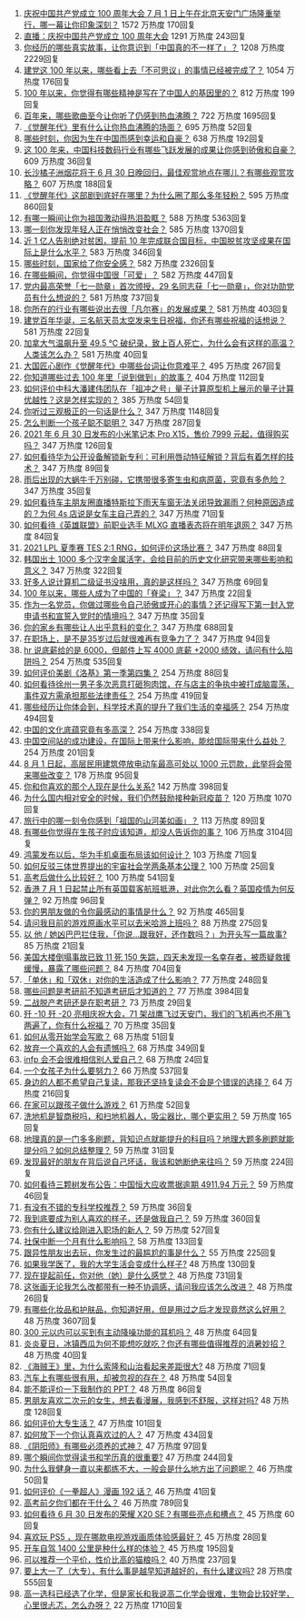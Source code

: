 1. [庆祝中国共产党成立 100 周年大会 7 月 1 日上午在北京天安门广场隆重举行，哪一幕让你印象深刻？](https://www.zhihu.com/question/469219832) 1572 万热度 170回复
1. [直播：庆祝中国共产党成立 100 周年大会](https://www.zhihu.com/theater/12529) 1291 万热度 243回复
1. [你经历的哪些真实故事，让你意识到「中国真的不一样了」？](https://www.zhihu.com/question/429896850) 1208 万热度 2229回复
1. [建党这 100 年以来，哪些看上去「不可思议」的事情已经被完成了？](https://www.zhihu.com/question/468798487) 1054 万热度 176回复
1. [100 年以来，你觉得有哪些精神是写在了中国人的基因里的？](https://www.zhihu.com/question/468804235) 812 万热度 199回复
1. [百年来，哪些歌曲至今让你听了仍感到热血沸腾？](https://www.zhihu.com/question/455864364) 722 万热度 1695回复
1. [《觉醒年代》里有什么让你热血沸腾的场面？](https://www.zhihu.com/question/463613258) 695 万热度 52回复
1. [哪些时刻，你因为生在中国而感到幸运和自豪？](https://www.zhihu.com/question/460117828) 638 万热度 192回复
1. [这 100 年来，中国科技数码行业有哪些飞跃发展的成果让你感到骄傲和自豪？](https://www.zhihu.com/question/468832684) 609 万热度 36回复
1. [长沙橘子洲烟花将于 6 月 30 日晚回归，最佳观赏地点在哪儿？有哪些观赏攻略？](https://www.zhihu.com/question/468494209) 607 万热度 188回复
1. [《觉醒年代》这部剧到底好在哪里？为什么圈了那么多年轻粉？](https://www.zhihu.com/question/459410613) 595 万热度 860回复
1. [有哪一瞬间让你为祖国激动得热泪盈眶？](https://www.zhihu.com/question/276636947) 588 万热度 5363回复
1. [哪一刻你发现年轻人正在悄悄改变社会？](https://www.zhihu.com/question/447184915) 585 万热度 1370回复
1. [近 1 亿人告别绝对贫困，提前 10 年完成联合国目标，中国脱贫攻坚成果在国际上是什么水平？](https://www.zhihu.com/question/446264543) 583 万热度 346回复
1. [哪些时刻，国家给了你安全感？](https://www.zhihu.com/question/446990478) 582 万热度 2326回复
1. [在哪些瞬间，你觉得中国很「可爱」？](https://www.zhihu.com/question/455857255) 582 万热度 447回复
1. [党内最高荣誉「七一勋章」首次颁授，29 名同志获「七一勋章」，你对功勋党员有什么想说的？](https://www.zhihu.com/question/468683456) 581 万热度 737回复
1. [你所在的行业有哪些说出去很「凡尔赛」的发展成果？](https://www.zhihu.com/question/447184680) 581 万热度 403回复
1. [建党百年华诞，三名航天员太空发来生日祝福，你还有哪些祝福的话想说？](https://www.zhihu.com/question/469119958) 581 万热度 22回复
1. [加拿大气温飙升至 49.5 ℃ 破纪录，致上百人死亡，为什么会有这样的高温？人类该怎么办？](https://www.zhihu.com/question/468776258) 581 万热度 40回复
1. [大国匠心剧作《觉醒年代》中哪些台词让你意难平？](https://www.zhihu.com/question/461299889) 495 万热度 267回复
1. [你知道哪些过去 100 年里「说到做到」的故事？](https://www.zhihu.com/question/464242642) 404 万热度 112回复
1. [如何评价中科大潘建伟团队在「祖冲之号」量子计算原型机上展示的量子计算优越性？这是怎样实现的？](https://www.zhihu.com/question/468741820) 385 万热度 54回复
1. [你听过三观极正的一句话是什么？](https://www.zhihu.com/question/316797926) 347 万热度 1148回复
1. [怎么判断一个孩子聪不聪明？](https://www.zhihu.com/question/460441961) 347 万热度 287回复
1. [2021 年 6 月 30 日发布的小米笔记本 Pro X15，售价 7999 元起，值得购买吗？](https://www.zhihu.com/question/469004337) 347 万热度 126回复
1. [如何看待华为公开设备解锁新专利：可利用唇动特征解锁？背后有着怎样的技术？](https://www.zhihu.com/question/468759652) 347 万热度 89回复
1. [雨后出现的大蜗牛千万别碰，它携带很多寄生虫和病原菌，究竟有多危险？](https://www.zhihu.com/question/468733508) 347 万热度 35回复
1. [如何看待车主朋友圈直播特斯拉下雨天车窗无法关闭导致漏雨？何种原因造成的？为何 4s 店说是女车主自己弄的？](https://www.zhihu.com/question/468832311) 347 万热度 71回复
1. [如何看待《英雄联盟》前职业选手 MLXG 直播表态将在明年退网？](https://www.zhihu.com/question/466700437) 347 万热度 84回复
1. [2021 LPL 夏季赛 TES 2:1 RNG，如何评价这场比赛？](https://www.zhihu.com/question/469157245) 347 万热度 88回复
1. [韩国出土 1000 多个汉字金属活字，会给目前的历史文化研究带来哪些影响和意义？](https://www.zhihu.com/question/468965792) 347 万热度 322回复
1. [好多人说计算机二级证书没啥用，真的是这样吗？](https://www.zhihu.com/question/432050455) 347 万热度 69回复
1. [100 年以来，哪些人成为了中国的「脊梁」？](https://www.zhihu.com/question/469067940) 347 万热度 22回复
1. [作为一名党员，你做过哪些令自己骄傲或开心的事情？还记得写下第一封入党申请书和宣誓入党时的情境吗？](https://www.zhihu.com/question/454178081) 347 万热度 35回复
1. [你的家乡有哪些让人出乎意料的变化？](https://www.zhihu.com/question/447184809) 347 万热度 688回复
1. [在职场上，是不是35岁过后就很难再有竞争力了？](https://www.zhihu.com/question/468346955) 347 万热度 94回复
1. [hr 说底薪给的是 6000，但邮件上写 4000 底薪 +2000 绩效，请问有什么陷阱吗？](https://www.zhihu.com/question/279752230) 254 万热度 535回复
1. [如何评价美剧《洛基》第一季第四集？](https://www.zhihu.com/question/468004011) 254 万热度 88回复
1. [如何看待徐州一男子多次恶意打砸狗肉馆，在与店主的争执中被打成脑震荡，事件双方需承担那些法律责任？](https://www.zhihu.com/question/467649024) 254 万热度 419回复
1. [哪些经历让你体会到，科学技术真的提升了我们生活的幸福感？](https://www.zhihu.com/question/459895565) 254 万热度 494回复
1. [中国的文化底蕴究竟有多高深？](https://www.zhihu.com/question/277040928) 254 万热度 338回复
1. [中国空间站的成功建设，在国际上带来什么影响，能给国际带来什么益处？](https://www.zhihu.com/question/465703732) 254 万热度 201回复
1. [8 月 1 日起，高层民用建筑停放电动车最高可处以 1000 元罚款，此举将会带来哪些改变？](https://www.zhihu.com/question/469014496) 178 万热度 95回复
1. [你和你喜欢的那个人现在是什么关系?](https://www.zhihu.com/question/467896413) 142 万热度 398回复
1. [为什么国内相对安全的时候，我们仍然鼓励接种新冠疫苗？](https://www.zhihu.com/question/460128927) 120 万热度 1070回复
1. [旅行中的哪一刻令你感到「祖国的山河美如画」？](https://www.zhihu.com/question/468764145) 113 万热度 89回复
1. [有哪些你觉得在生孩子时应该知道，却没人告诉你的事？](https://www.zhihu.com/question/296368004) 106 万热度 3104回复
1. [鸿蒙发布以后，华为手机桌面布局该如何设计？](https://www.zhihu.com/question/462891140) 103 万热度 71回复
1. [如何反驳三体世界提出的宇宙社会学两条基本公理？](https://www.zhihu.com/question/468377300) 100 万热度 25回复
1. [高考后做什么比较好？](https://www.zhihu.com/question/461598440) 100 万热度 541回复
1. [香港 7 月 1 日起禁止所有英国载客航班抵港，对此你怎么看？英国疫情为何反弹？](https://www.zhihu.com/question/468775842) 92 万热度 96回复
1. [你的男朋友做的令你最感动的事情是什么？](https://www.zhihu.com/question/22586649) 92 万热度 465回复
1. [请问我目前的游戏原画水平可以去米哈游上班吗？](https://www.zhihu.com/question/441867303) 88 万热度 275回复
1. [以 他 / 她凶巴巴拦住我，「你说…跟我好，还作数吗？」为开头写一篇故事?](https://www.zhihu.com/question/468253321) 85 万热度 21回复
1. [美国大楼倒塌事故已致 11 死 150 失踪，四天未发现一名幸存者，被质疑救援缓慢，暴露了哪些问题？](https://www.zhihu.com/question/468831412) 84 万热度 704回复
1. [「单休」和「双休」对你的生活造成了什么影响？](https://www.zhihu.com/question/464274735) 77 万热度 248回复
1. [哪些问题是考研前不知道考研后才知道的？](https://www.zhihu.com/question/269429538) 77 万热度 3984回复
1. [二战脱产考研还是在职考研？](https://www.zhihu.com/question/459314874) 73 万热度 29回复
1. [歼 -10 歼 -20 亮相庆祝大会，71 架战鹰飞过天安门，我们的飞机再也不用飞两遍了，你有什么祝福？](https://www.zhihu.com/question/469230952) 70 万热度 35回复
1. [如何从零开始学会写歌？](https://www.zhihu.com/question/20437561) 68 万热度 51回复
1. [放弃一个喜欢的人会有遗憾吗？](https://www.zhihu.com/question/467518860) 68 万热度 349回复
1. [infp 会不会很难相信别人爱自己？](https://www.zhihu.com/question/468342285) 68 万热度 24回复
1. [一个女孩子为什么要努力？](https://www.zhihu.com/question/38936016) 66 万热度 537回复
1. [身边的人都不希望自己复读，那我还坚持复读会不会是个错误的选择？](https://www.zhihu.com/question/467184183) 64 万热度 216回复
1. [在家可以跟孩子做什么游戏？](https://www.zhihu.com/question/391201046) 61 万热度 52回复
1. [洗地机是智商税吗，和扫地机器人，吸尘器比，哪个更实用？](https://www.zhihu.com/question/418512921) 59 万热度 165回复
1. [地理真的是一门多多刷题，背知识点就能提升的科目吗？地理大题多刷题就能提分吗？如何总结整理？](https://www.zhihu.com/question/458351725) 59 万热度 31回复
1. [发现最好的朋友在背后说自己坏话，我该和她断绝来往吗？](https://www.zhihu.com/question/463316530) 59 万热度 224回复
1. [如何看待三颗树发布公告：中国恒大应收票据逾期 4911.94 万元？](https://www.zhihu.com/question/468886248) 59 万热度 46回复
1. [有没有不错的专科学校推荐？](https://www.zhihu.com/question/286133002) 59 万热度 36回复
1. [我到底要成为别人喜欢的样子，还是做我自己？](https://www.zhihu.com/question/460688669) 59 万热度 360回复
1. [你有什么建议给刚进入职场的新人？](https://www.zhihu.com/question/286235997) 59 万热度 527回复
1. [社保中断一个月有什么影响吗？](https://www.zhihu.com/question/304891093) 58 万热度 133回复
1. [跟异性朋友出去玩，你发生过的最尴尬的事是什么？](https://www.zhihu.com/question/281832872) 55 万热度 225回复
1. [如果我学医了，我的大学生活会变成什么样子?](https://www.zhihu.com/question/467153007) 48 万热度 130回复
1. [现在提起前任，你对他（她）是什么感觉？](https://www.zhihu.com/question/457793688) 48 万热度 731回复
1. [这张画无论我怎么改都带有一种不协调感，请问我应该怎么改进？](https://www.zhihu.com/question/465722064) 48 万热度 26回复
1. [有哪些化妆品和护肤品，你知道好用，但是用过之后才发现竟然这么好用？](https://www.zhihu.com/question/296721599) 48 万热度 3607回复
1. [300 元以内可以买到有主动降噪功能的耳机吗？](https://www.zhihu.com/question/459589615) 48 万热度 64回复
1. [炎炎夏日，冰镇西瓜为何不能想吃就吃？你还有哪些值得推荐的消暑妙招？](https://www.zhihu.com/question/468429624) 48 万热度 40回复
1. [《海贼王》里，为什么索隆和山治看起来差距很大?](https://www.zhihu.com/question/463900094) 48 万热度 71回复
1. [汽车上有哪些很有用，却被忽视的存在？](https://www.zhihu.com/question/428421530) 48 万热度 54回复
1. [能不能评价一下我制作的 PPT？](https://www.zhihu.com/question/460696678) 48 万热度 86回复
1. [男朋友喜欢二次元的女生，想去看漫展，我感到不舒服，这样对吗?](https://www.zhihu.com/question/467068049) 48 万热度 128回复
1. [如何评价大专生活？](https://www.zhihu.com/question/295193493) 47 万热度 101回复
1. [如何放下一个你认真喜欢过的人？](https://www.zhihu.com/question/466673263) 47 万热度 434回复
1. [《阴阳师》有哪些必须养的式神？](https://www.zhihu.com/question/311961456) 47 万热度 97回复
1. [哪个瞬间你觉得读书和学历真的很重要?](https://www.zhihu.com/question/466797792) 47 万热度 244回复
1. [为什么我健身一直以来都练不大，一般会是什么地方出了问题呢？](https://www.zhihu.com/question/461175616) 46 万热度 50回复
1. [如何评价《一拳超人》漫画 192 话？](https://www.zhihu.com/question/468006367) 46 万热度 41回复
1. [高考前夕你们都在干什么？](https://www.zhihu.com/question/463928370) 46 万热度 789回复
1. [如何看待 6 月 30 日发布的荣耀 X20 SE？有哪些亮点和槽点？](https://www.zhihu.com/question/468990859) 45 万热度 60回复
1. [喜欢玩 PS5 ，现在哪款电视游戏画质体验感最好？](https://www.zhihu.com/question/468443671) 45 万热度 28回复
1. [开车自驾 1400 公里是种什么样的体验？](https://www.zhihu.com/question/465961379) 45 万热度 195回复
1. [可以推荐一个平价，性价比高的猫粮吗？](https://www.zhihu.com/question/324556579) 40 万热度 237回复
1. [要上大一了（大专），有什么事是越早知道越好的，有什么建议吗?](https://www.zhihu.com/question/454529413) 28 万热度 555回复
1. [高一选科已经选了化学，但是家长和我说高二化学会很难，生物会比较好学，心里很忐忑，怎么办呀？](https://www.zhihu.com/question/416822698) 22 万热度 1710回复
